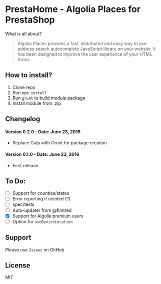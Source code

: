 # PrestaHome - Algolia Places for PrestaShop

What is all about?

> Algolia Places provides a fast, distributed and easy way to use address search autocomplete JavaScript library on your website. It has been designed to improve the user experience of your HTML forms.

## How to install?

1. Clone repo
2. Run `npm install`
3. Run `grunt` to build module package
4. Install module from .zip

## Changelog

#### Version 0.2.0 - Date: June 23, 2016
* Replace Gulp with Grunt for package creation

#### Version 0.1.0 - Date: June 23, 2016

* First release

## To Do:

- [ ] Support for counties/states
- [ ] Error reporting if needed (?)
- [ ] spec/tests
- [ ] Auto-updater from @firstred
- [x] Support for Algolia premium users
- [ ] Option for `useDeviceLocation`

## Support

Please use `Issues` on GitHub

## License

MIT